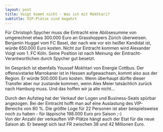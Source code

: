 ```yaml
---
layout: post
title: Voigt kommt nicht - Was ist mit Mokhtari?
subtitle: VIP-Plätze sind begehrt
---
```


Für Christoph Spycher muss die Eintracht eine Ablösesumme von umgerechnet etwa 300.000 Euro an Grasshoppers Zürich überweisen. Benjamin Huggel vom FC Basel, der nach wie vor ein heißer Kandidat ist, würde 650.000 Euro kosten. Nicht zur Eintracht kommen wird Alexander Voigt vom 1. FC Köln. Seine Position ist nach Meinung der Eintracht-Verantwortlichen durch Spycher gut besetzt.

Im Gespräch ist ebenfalls Youssef Mokhtari von Energie Cottbus. Der offensivstarke Marrokaner ist in Hessen aufgewachsen, kommt also aus der Region. Er würde 500.000 Euro kosten. Wenn überhaupt dürfte dieser Transfer aber nur zustande kommen, wenn Alex Meier tatsächlich zurück nach Hamburg muss. Und das hoffen wir ja alle nicht...

Durch den Aufstieg hat der Verkauf der Logen und Business-Seats spürbar angezogen. Bei der Eintracht hofft man auf eine Auslastung des VIP-Bereichs von 80 %. Die größte Loge für 22 Personen ist aber beispielsweise noch zu haben - für läppische 198.000 Euro pro Saison ;-)  
Von der Anzahl der verkauften VIP-Plätze hängt auch der Etat für die neue Saison ab. Er bewegt sich laut FR zwischen 38 und 42 Millionen Euro.
